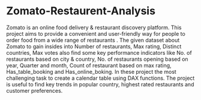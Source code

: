 # Zomato-Restaurent-Analysis

Zomato is an online food delivery & restaurant discovery platform. This project aims to provide a convenient and user-friendly way for people to order food from a wide range of restaurants .
The given dataset about Zomato to gain insides into Number of restaurants, Max rating, Distinct countries, Max votes also find some key performance indicators like No. of restaurants based on city & country, No. of restaurants opening based on year, Quarter and month, Count of restaurant based on max rating, Has_table_booking and Has_online_boking.
In these project the most challenging task to create a calendar table using DAX functions.
The project is useful to find key trends in popular country, highest rated restaurants and customer preferences.
